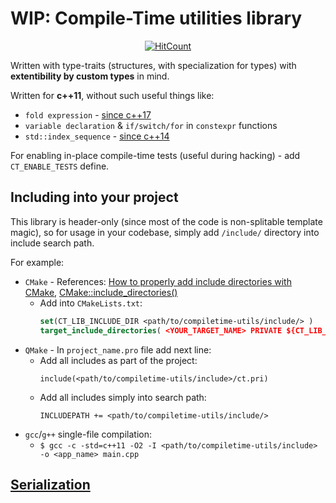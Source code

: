 # WIP: Compile-Time utilities library

<p align="center">
  <a href="http://hits.dwyl.com/inobelar/compiletime-utils">
    <img title="HitCount" src="http://hits.dwyl.com/inobelar/compiletime-utils.svg"/>
  </a>
</p>

Written with type-traits (structures, with specialization for types) with **extentibility by custom types** in mind.

Written for **c++11**, without such useful things like:
- `fold expression` - [since c++17](https://en.cppreference.com/w/cpp/language/fold)
- `variable declaration` & `if/switch/for` in `constexpr` functions
- `std::index_sequence` - [since c++14](https://en.cppreference.com/w/cpp/utility/integer_sequence)

For enabling in-place compile-time tests (useful during hacking) - add `CT_ENABLE_TESTS` define.

## Including into your project

This library is header-only (since most of the code is non-splitable template magic), so for usage in your codebase, simply add `/include/` directory into include search path.

For example:
- `CMake` - References: [How to properly add include directories with CMake](https://stackoverflow.com/questions/13703647/how-to-properly-add-include-directories-with-cmake), [CMake::include_directories()](https://cmake.org/cmake/help/latest/command/include_directories.html)
  - Add into `CMakeLists.txt`:
    ```cmake
    set(CT_LIB_INCLUDE_DIR <path/to/compiletime-utils/include/> )
    target_include_directories( <YOUR_TARGET_NAME> PRIVATE ${CT_LIB_INCLUDE_DIR})
    ```
- `QMake` - In `project_name.pro` file add next line:
  - Add all includes as part of the project:
    ```qmake
    include(<path/to/compiletime-utils/include>/ct.pri)
    ```
  - Add all includes simply into search path:
    ```qmake
    INCLUDEPATH += <path/to/compiletime-utils/include/>
    ```
- `gcc`/`g++` single-file compilation:
   - `$ gcc -c -std=c++11 -O2 -I <path/to/compiletime-utils/include> -o <app_name> main.cpp`

## [Serialization](./include/ct/serialization/README.md)
